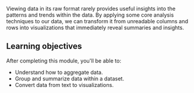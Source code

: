 Viewing data in its raw format rarely provides useful insights into the patterns and trends within the data. By applying some core analysis techniques to our data, we can transform it from unreadable columns and rows into visualizations that immediately reveal summaries and insights. 

## Learning objectives

After completing this module, you'll be able to:

- Understand how to aggregate data.
- Group and summarize data within a dataset.
- Convert data from text to visualizations.
